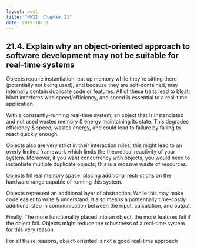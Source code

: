 ```yaml
---
layout: post
title: "HW22: Chapter 21"
date: 2019-10-31
---
```


## 21.4. Explain why an object-oriented approach to software development may not be suitable for real-time systems

Objects require instantiation, eat up memory while they're sitting there (potentially not being used), and because they are self-contained, may internally contain duplicate code or features. All of these traits lead to bloat; bloat interferes with speed/efficiency, and speed is essential to a real-time application.

With a constantly-running real-time system, an object that is instanciated and not used wastes memory & energy maintaining its state. This degrades efficiency & speed; wastes energy, and could lead to failure by failing to react quickly enough.

Objects also are very strict in their interaction rules; this might lead to an overly limited framework which limits the theoretical reactivity of your system. Moreover, if you want concurrency with objects, you would need to instantiate multiple duplicate objects; this is a *massive* waste of resources.

Objects fill real memory space, placing additional restrictions on the hardware range capable of running this system.

Objects represent an additional layer of abstraction. While this may make code easier to write & understand, it also means a pontentially time-costly additional step in communication between the input, calculation, and output.

Finally, The more functionality placed into an object, the more features fail if the object fail. Objects might reduce the robustness of a real-time system for this very reason.

For all these reasons, object-oriented is not a good real-time approach
